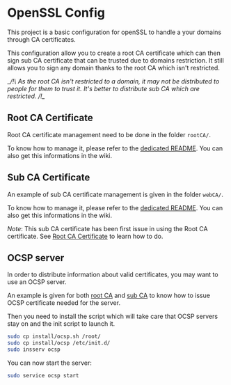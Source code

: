 OpenSSL Config
==============

This project is a basic configuration for openSSL to handle a your domains 
through CA certificates.

This configuration allow you to create a root CA certificate which can then sign
sub CA certificate that can be trusted due to domains restriction. It still
allows you to sign any domain thanks to the root CA which isn't restricted.

__/!\ As the root CA isn't restricted to a domain, it may not be distributed
to people for them to trust it. It's better to distribute sub CA which are 
restricted. /!\__


Root CA Certificate
-------------------

Root CA certificate management need to be done in the folder `rootCA/`.

To know how to manage it, please refer to the [dedicated README][root_ca]. You
can also get this informations in the wiki.


Sub CA Certificate
------------------

An example of sub CA certificate management is given in the folder `webCA/`.

To know how to manage it, please refer to the [dedicated README][web_ca]. You
can also get this informations in the wiki.

_Note_: This sub CA certificate has been first issue in using the Root CA
certificate. See [Root CA Certificate](#root-ca-certificate) to learn how to do.


OCSP server
-----------

In order to distribute information about valid certificates, you may want to 
use an OCSP server.

An example is given for both [root CA][root_ca_ocsp] and [sub CA][web_ca_ocsp]
to know how to issue OCSP certificate needed for the server.

Then you need to install the script which will take care that OCSP servers stay
on and the init script to launch it.
```bash
sudo cp install/ocsp.sh /root/
sudo cp install/ocsp /etc/init.d/
sudo insserv ocsp
```

You can now start the server:
```bash
sudo service ocsp start
```


[root_ca]: rootCA/README.md
[web_ca]: webCA/README.md
[root_ca_ocsp]: rootCA/README.md#generate-ocsp-certificate
[web_ca_ocsp]: webCA/README.md#generate-ocsp-certificate
